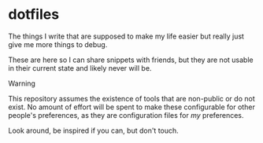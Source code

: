 # dotfiles

The things I write that are supposed to make my life easier but really just give me more things to debug.

These are here so I can share snippets with friends, but they are not usable in their current state and likely never will be.

> [!WARNING]
> This repository assumes the existence of tools that are non-public or do not exist. No amount of effort will be spent to make these configurable for other people's preferences, as they are configuration files for *my* preferences.

Look around, be inspired if you can, but don't touch.
